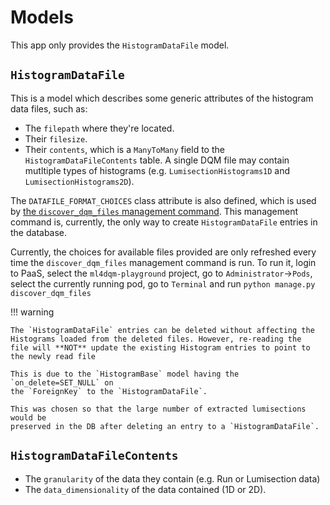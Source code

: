 # Models

This app only provides the `HistogramDataFile` model.

## `HistogramDataFile`

This is a model which describes some generic attributes of the
histogram data files, such as:

- The `filepath` where they're located.
- Their `filesize`.
- Their `contents`, which is a `ManyToMany` field to the `HistogramDataFileContents` table. A single
DQM file may contain mutltiple types of histograms (e.g. `LumisectionHistograms1D` and `LumisectionHistograms2D`).

The `DATAFILE_FORMAT_CHOICES` class attribute is also defined, which is used
by [the `discover_dqm_files` management command](management.md#discover-dqm-files).
This management command is, currently, the only way to create `HistogramDataFile`
entries in the database.

Currently, the choices for available files provided are only refreshed
every time the `discover_dqm_files` management command is run. To run it, login to
PaaS, select the `ml4dqm-playground` project, go to `Administrator`->`Pods`, select
the currently running pod, go to `Terminal` and run `python manage.py discover_dqm_files`

!!! warning

	The `HistogramDataFile` entries can be deleted without affecting the
	Histograms loaded from the deleted files. However, re-reading the
	file will **NOT** update the existing Histogram entries to point to
	the newly read file
	
	This is due to the `HistogramBase` model having the `on_delete=SET_NULL` on
	the `ForeignKey` to the `HistogramDataFile`. 
	
	This was chosen so that the large number of extracted lumisections would be
	preserved in the DB after deleting an entry to a `HistogramDataFile`.

## `HistogramDataFileContents`

- The `granularity` of the data they contain (e.g. Run or Lumisection data)
- The `data_dimensionality` of the data contained (1D or 2D).
